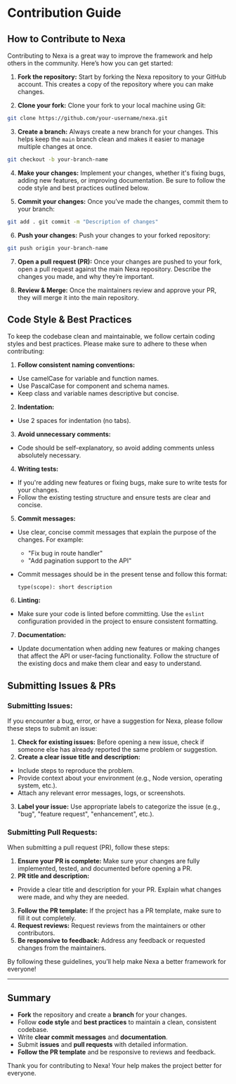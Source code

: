 # Contribution Guide

## How to Contribute to Nexa

Contributing to Nexa is a great way to improve the framework and help others in the community. Here’s how you can get started:

1. **Fork the repository:** Start by forking the Nexa repository to your GitHub account. This creates a copy of the repository where you can make changes.

2. **Clone your fork:** Clone your fork to your local machine using Git:

```bash
git clone https://github.com/your-username/nexa.git
```


3. **Create a branch:** Always create a new branch for your changes. This helps keep the `main` branch clean and makes it easier to manage multiple changes at once.

```bash
git checkout -b your-branch-name
```


4. **Make your changes:** Implement your changes, whether it's fixing bugs, adding new features, or improving documentation. Be sure to follow the code style and best practices outlined below.

5. **Commit your changes:** Once you’ve made the changes, commit them to your branch:

```bash
git add . git commit -m "Description of changes"
```

6. **Push your changes:** Push your changes to your forked repository:

```bash
git push origin your-branch-name
```


7. **Open a pull request (PR):** Once your changes are pushed to your fork, open a pull request against the main Nexa repository. Describe the changes you made, and why they’re important.

8. **Review & Merge:** Once the maintainers review and approve your PR, they will merge it into the main repository.

## Code Style & Best Practices

To keep the codebase clean and maintainable, we follow certain coding styles and best practices. Please make sure to adhere to these when contributing:

1. **Follow consistent naming conventions:** 
- Use camelCase for variable and function names.
- Use PascalCase for component and schema names.
- Keep class and variable names descriptive but concise.

2. **Indentation:** 
- Use 2 spaces for indentation (no tabs).

3. **Avoid unnecessary comments:** 
- Code should be self-explanatory, so avoid adding comments unless absolutely necessary.

4. **Writing tests:** 
- If you're adding new features or fixing bugs, make sure to write tests for your changes.
- Follow the existing testing structure and ensure tests are clear and concise.

5. **Commit messages:** 
- Use clear, concise commit messages that explain the purpose of the changes. For example:
  - "Fix bug in route handler"
  - "Add pagination support to the API"

- Commit messages should be in the present tense and follow this format:
  ```
  type(scope): short description
  ```

6. **Linting:** 
- Make sure your code is linted before committing. Use the `eslint` configuration provided in the project to ensure consistent formatting.

7. **Documentation:** 
- Update documentation when adding new features or making changes that affect the API or user-facing functionality. Follow the structure of the existing docs and make them clear and easy to understand.

## Submitting Issues & PRs

### Submitting Issues:

If you encounter a bug, error, or have a suggestion for Nexa, please follow these steps to submit an issue:

1. **Check for existing issues:** Before opening a new issue, check if someone else has already reported the same problem or suggestion.
2. **Create a clear issue title and description:** 
- Include steps to reproduce the problem.
- Provide context about your environment (e.g., Node version, operating system, etc.).
- Attach any relevant error messages, logs, or screenshots.
3. **Label your issue:** Use appropriate labels to categorize the issue (e.g., "bug", "feature request", "enhancement", etc.).

### Submitting Pull Requests:

When submitting a pull request (PR), follow these steps:

1. **Ensure your PR is complete:** Make sure your changes are fully implemented, tested, and documented before opening a PR.
2. **PR title and description:** 
- Provide a clear title and description for your PR. Explain what changes were made, and why they are needed.
3. **Follow the PR template:** If the project has a PR template, make sure to fill it out completely.
4. **Request reviews:** Request reviews from the maintainers or other contributors.
5. **Be responsive to feedback:** Address any feedback or requested changes from the maintainers.

By following these guidelines, you’ll help make Nexa a better framework for everyone!

---

## Summary

- **Fork** the repository and create a **branch** for your changes.
- Follow **code style** and **best practices** to maintain a clean, consistent codebase.
- Write **clear commit messages** and **documentation**.
- Submit **issues** and **pull requests** with detailed information.
- **Follow the PR template** and be responsive to reviews and feedback.

Thank you for contributing to Nexa! Your help makes the project better for everyone.

